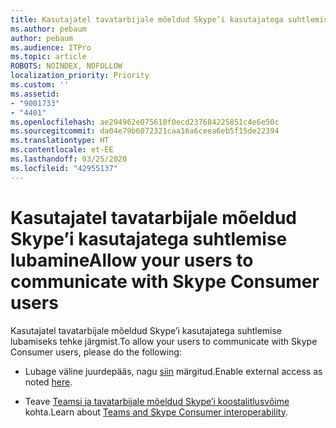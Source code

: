 ```yaml
---
title: Kasutajatel tavatarbijale mõeldud Skype’i kasutajatega suhtlemise lubamine
ms.author: pebaum
author: pebaum
ms.audience: ITPro
ms.topic: article
ROBOTS: NOINDEX, NOFOLLOW
localization_priority: Priority
ms.custom: ''
ms.assetid:
- "9001733"
- "4401"
ms.openlocfilehash: ae294962e075610f0ecd237684225851c4e6e50c
ms.sourcegitcommit: da04e79b6072321caa16a6ceea6eb5f15de22394
ms.translationtype: HT
ms.contentlocale: et-EE
ms.lasthandoff: 03/25/2020
ms.locfileid: "42955137"
---
```

# <a name="allow-your-users-to-communicate-with-skype-consumer-users"></a><span data-ttu-id="277ff-102">Kasutajatel tavatarbijale mõeldud Skype’i kasutajatega suhtlemise lubamine</span><span class="sxs-lookup"><span data-stu-id="277ff-102">Allow your users to communicate with Skype Consumer users</span></span>

<span data-ttu-id="277ff-103">Kasutajatel tavatarbijale mõeldud Skype’i kasutajatega suhtlemise lubamiseks tehke järgmist.</span><span class="sxs-lookup"><span data-stu-id="277ff-103">To allow your users to communicate with Skype Consumer users, please do the following:</span></span>

- <span data-ttu-id="277ff-104">Lubage väline juurdepääs, nagu [siin](https://docs.microsoft.com/microsoftteams/manage-external-access#allow-or-block-domains) märgitud.</span><span class="sxs-lookup"><span data-stu-id="277ff-104">Enable external access as noted [here](https://docs.microsoft.com/microsoftteams/manage-external-access#allow-or-block-domains).</span></span>

- <span data-ttu-id="277ff-105">Teave [Teamsi ja tavatarbijale mõeldud Skype’i koostalitlusvõime](https://docs.microsoft.com/microsoftteams/teams-skype-interop) kohta.</span><span class="sxs-lookup"><span data-stu-id="277ff-105">Learn about [Teams and Skype Consumer interoperability](https://docs.microsoft.com/microsoftteams/teams-skype-interop).</span></span>
